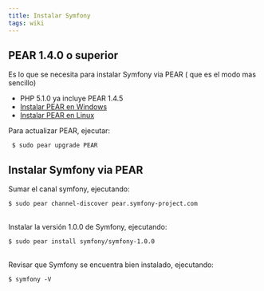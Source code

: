 ```yaml
---
title: Instalar Symfony
tags: wiki
---
```


PEAR 1.4.0 o superior
---------------------

Es lo que se necesita para instalar Symfony via PEAR ( que es el modo
mas sencillo)

-   PHP 5.1.0 ya incluye PEAR 1.4.5
-   [Instalar PEAR en
    Windows](/wiki/index.php?title=Instalar_PEAR_en_Windows "Instalar PEAR en Windows")
-   [Instalar PEAR en
    Linux](/wiki/index.php?title=Instalar_PEAR_en_Linux "Instalar PEAR en Linux")

Para actualizar PEAR, ejecutar:

     $ sudo pear upgrade PEAR

Instalar Symfony via PEAR
-------------------------

Sumar el canal symfony, ejecutando:

    $ sudo pear channel-discover pear.symfony-project.com

\
 Instalar la versión 1.0.0 de Symfony, ejecutando:

    $ sudo pear install symfony/symfony-1.0.0

\
 Revisar que Symfony se encuentra bien instalado, ejecutando:

    $ symfony -V
